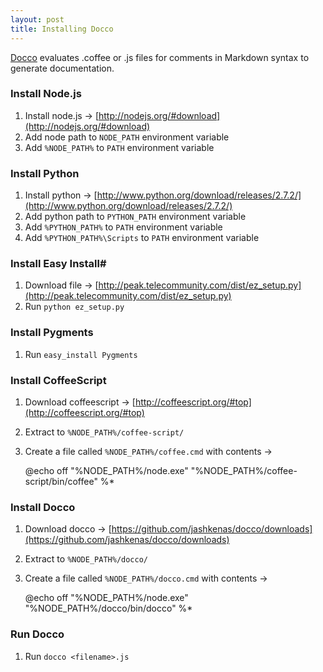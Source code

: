 ```yaml
---
layout: post
title: Installing Docco
---
```


[Docco](http://jashkenas.github.com/docco/) evaluates .coffee or .js files for comments in Markdown syntax to generate documentation.

### Install Node.js

1. Install node.js -> [http://nodejs.org/#download](http://nodejs.org/#download)
2. Add node path to `NODE_PATH` environment variable
3. Add `%NODE_PATH%` to `PATH` environment variable


### Install Python

1. Install python -> [http://www.python.org/download/releases/2.7.2/](http://www.python.org/download/releases/2.7.2/)
2. Add python path to `PYTHON_PATH` environment variable
3. Add `%PYTHON_PATH%` to `PATH` environment variable
4. Add `%PYTHON_PATH%\Scripts` to `PATH` environment variable


### Install Easy Install#

1. Download file -> [http://peak.telecommunity.com/dist/ez_setup.py](http://peak.telecommunity.com/dist/ez_setup.py)
2. Run `python ez_setup.py`


### Install Pygments

1. Run `easy_install Pygments`


### Install CoffeeScript

1. Download coffeescript -> [http://coffeescript.org/#top](http://coffeescript.org/#top)
2. Extract to `%NODE_PATH%/coffee-script/`
3. Create a file called `%NODE_PATH%/coffee.cmd` with contents ->

    @echo off
    "%NODE_PATH%/node.exe" "%NODE_PATH%/coffee-script/bin/coffee" %*


### Install Docco

1. Download docco -> [https://github.com/jashkenas/docco/downloads](https://github.com/jashkenas/docco/downloads)
2. Extract to `%NODE_PATH%/docco/`
3. Create a file called `%NODE_PATH%/docco.cmd` with contents ->

    @echo off
    "%NODE_PATH%/node.exe" "%NODE_PATH%/docco/bin/docco" %*


### Run Docco

1. Run `docco <filename>.js`